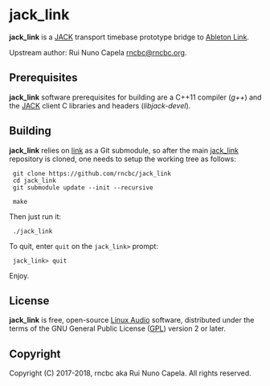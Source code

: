 # jack_link 

  **jack_link** is a [JACK](http://jackaudio.org) transport timebase
  prototype bridge to [Ableton Link](https://www.ableton.com/en/link/).

  Upstream author: Rui Nuno Capela <rncbc@rncbc.org>.


## Prerequisites

   **jack_link** software prerequisites for building are a C++11 compiler
   (_g++_) and the [JACK](http://jackaudio.org) client C libraries and headers
   (_libjack-devel_).


## Building

   **jack_link** relies on [link](https://github.com/Ableton/link) as a Git 
   submodule, so after the main [jack_link](https://github.com/rncbc/jack_link)
   repository is cloned, one needs to setup the working tree as follows:

     git clone https://github.com/rncbc/jack_link
     cd jack_link
     git submodule update --init --recursive

     make

   Then just run it:

     ./jack_link

   To quit, enter `quit` on the `jack_link>` prompt:

     jack_link> quit

   Enjoy.


## License

   **jack_link** is free, open-source [Linux Audio](http://linuxaudio.org)
   software, distributed under the terms of the GNU General Public License
   ([GPL](http://www.gnu.org/copyleft/gpl.html)) version 2 or later.


## Copyright

   Copyright (C) 2017-2018, rncbc aka Rui Nuno Capela. All rights reserved.
